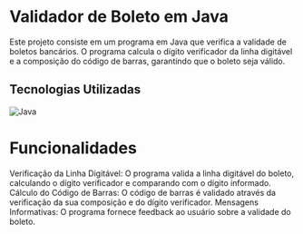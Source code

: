 # Validador de Boleto em Java
Este projeto consiste em um programa em Java que verifica a validade de boletos bancários. O programa calcula o dígito verificador da linha digitável e a composição do código de barras, garantindo que o boleto seja válido.

## Tecnologias Utilizadas
![Java](https://img.shields.io/badge/Java-ED8B00?style=for-the-badge&logo=java&logoColor=white)

# Funcionalidades
Verificação da Linha Digitável: O programa valida a linha digitável do boleto, calculando o dígito verificador e comparando com o dígito informado.
Cálculo do Código de Barras: O código de barras é validado através da verificação da sua composição e do dígito verificador.
Mensagens Informativas: O programa fornece feedback ao usuário sobre a validade do boleto.
